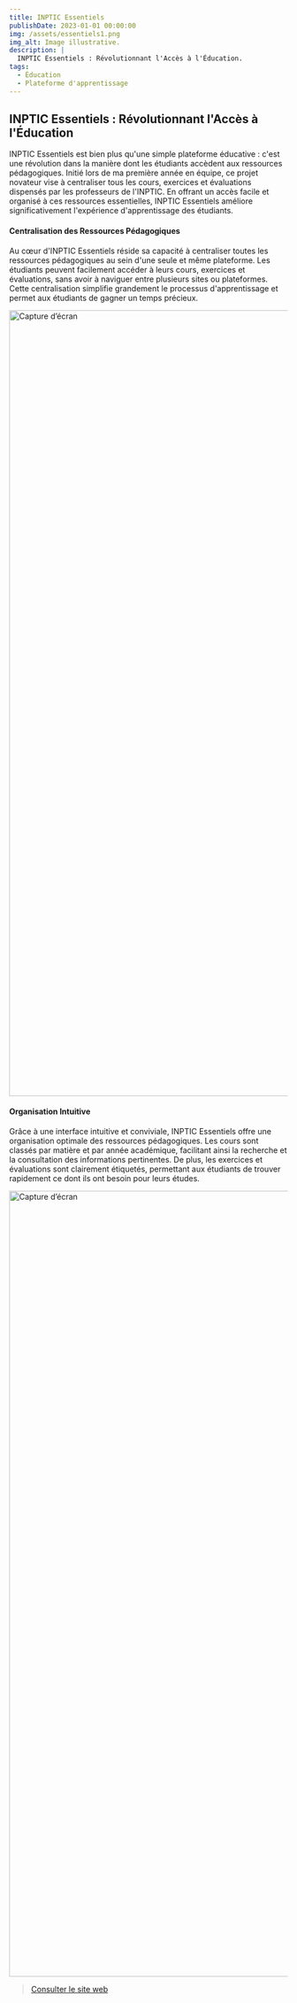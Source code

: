 ```yaml
---
title: INPTIC Essentiels
publishDate: 2023-01-01 00:00:00
img: /assets/essentiels1.png
img_alt: Image illustrative.
description: |
  INPTIC Essentiels : Révolutionnant l'Accès à l'Éducation.
tags:
  - Éducation
  - Plateforme d'apprentissage
---
```


## INPTIC Essentiels : Révolutionnant l'Accès à l'Éducation

INPTIC Essentiels est bien plus qu'une simple plateforme éducative : c'est une révolution dans la manière dont les étudiants accèdent aux ressources pédagogiques. Initié lors de ma première année en équipe, ce projet novateur vise à centraliser tous les cours, exercices et évaluations dispensés par les professeurs de l'INPTIC. En offrant un accès facile et organisé à ces ressources essentielles, INPTIC Essentiels améliore significativement l'expérience d'apprentissage des étudiants.

#### Centralisation des Ressources Pédagogiques

Au cœur d'INPTIC Essentiels réside sa capacité à centraliser toutes les ressources pédagogiques au sein d'une seule et même plateforme. Les étudiants peuvent facilement accéder à leurs cours, exercices et évaluations, sans avoir à naviguer entre plusieurs sites ou plateformes. Cette centralisation simplifie grandement le processus d'apprentissage et permet aux étudiants de gagner un temps précieux.

<img width="1420" alt="Capture d’écran" src="/assets/essentiels3.png">

#### Organisation Intuitive

Grâce à une interface intuitive et conviviale, INPTIC Essentiels offre une organisation optimale des ressources pédagogiques. Les cours sont classés par matière et par année académique, facilitant ainsi la recherche et la consultation des informations pertinentes. De plus, les exercices et évaluations sont clairement étiquetés, permettant aux étudiants de trouver rapidement ce dont ils ont besoin pour leurs études.

<img width="1420" alt="Capture d’écran" src="/assets/essentiels2.png">

><a href="https://inptic-essentiels.rf.gd/" target="_blank">Consulter le site web</a>